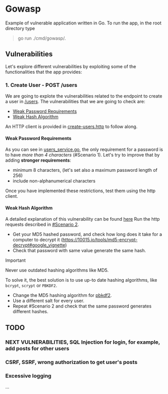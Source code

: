 # Gowasp

Example of vulnerable application written in Go.
To run the app, in the root directory type

> go run ./cmd/gowasp/.

## Vulnerabilities

Let's explore different vulnerabilities by exploiting some of the functionalities that the app provides:

### 1. Create User - POST /users

We are going to explote the vulnerabilities related to the endpoint to create a user in [/users](http://localhost:8080/users).
The vulnerabilities that we are going to check are:
+ [Weak Password Requirements](https://cwe.mitre.org/data/definitions/521.html)
+ [Weak Hash Algorithm](https://cwe.mitre.org/data/definitions/328.html)

An HTTP client is provided in [create-users.http](./tools/create-users.http) to follow along.

#### Weak Password Requirements

As you can see in [users_service.go](./internal/services/user_service.go), the only requirement for a password is to have *more than 4 characters* (#Scenario 1).
Let's try to improve that by adding **stronger requirements**:
+ minimum 8 characters, (let's set also a maximum password length of 256)
+ include non-alphanumerical characters

Once you have implemented these restrictions, test them using the http client.

#### Weak Hash Algorithm

A detailed explanation of this vulnerability can be found [here](https://knowledge-base.secureflag.com/vulnerabilities/broken_cryptography/weak_hashing_algorithm_vulnerability.html)
Run the http requests described in [#Scenario 2](./tools/create-users.http). 
+ Get your MD5 hashed password, and check how long does it take for a computer to decrypt it (https://10015.io/tools/md5-encrypt-decrypt#google_vignette) 
+ Check that password with same value generate the same hash.

> [!IMPORTANT]  
> Never use outdated hashing algorithms like MD5.

To solve it, the best solution is to use up-to date hashing algorithms, like `bcrypt`, `scrypt` or `PBKDF2`.
+ Change the MD5 hashing algorithm for [pbkdf2](https://pkg.go.dev/golang.org/x/crypto/pbkdf2).
+ Use a different salt for every user.
+ Repeat #Scenario 2 and check that the same password generates different hashes.

## TODO

### NEXT VULNERABILITIES, SQL Injection for login, for example, add posts for other users

### CSRF, SSRF, wrong authorization to get user's posts

### Excessive logging
...